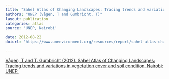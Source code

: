 ```yaml
---
title: "Sahel Atlas of Changing Landscapes: Tracing trends and variations in vegetation cover and soil condition."
authors: "UNEP (Vågen, T and Gumbricht, T)"
layout: publication
categories: atlas
source: 'UNEP, Nairobi'

date: 2012-08-22
doiurl: 'https://www.unenvironment.org/resources/report/sahel-atlas-changing-landscapes-tracing-trends-and-variations-vegetation-cover-and'

---
```


[Vågen, T and T. Gumbricht (2012). Sahel Atlas of Changing Landscapes: Tracing trends and variations in vegetation cover and soil condition. Nairobi: UNEP.](https://www.unenvironment.org/resources/report/sahel-atlas-changing-landscapes-tracing-trends-and-variations-vegetation-cover-and)
